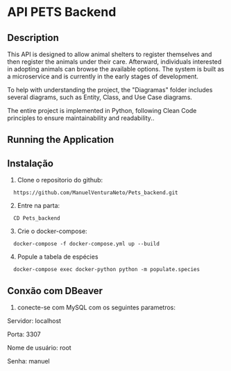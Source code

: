 # API PETS Backend

## Description

<p>This API is designed to allow animal shelters to register themselves and then register the animals under their care. 
  Afterward, individuals interested in adopting animals can browse the available options. 
  The system is built as a microservice and is currently in the early stages of development.

To help with understanding the project, the "Diagramas" folder includes several diagrams, such as Entity, Class, and Use Case diagrams.

The entire project is implemented in Python, following Clean Code principles to ensure maintainability and readability..</p>

## Running the Application

## Instalação

1. Clone o repositorio do github:

```terminal
  https://github.com/ManuelVenturaNeto/Pets_backend.git
```
2. Entre na parta: 

```terminal
  CD Pets_backend
```  
3. Crie o docker-compose:

```terminal
  docker-compose -f docker-compose.yml up --build
```
4. Popule a tabela de espécies

```terminal
  docker-compose exec docker-python python -m populate.species
```

## Conxão com DBeaver

1. conecte-se com MySQL com os seguintes parametros:

Servidor: localhost

Porta: 3307

Nome de usuário: root

Senha: manuel
